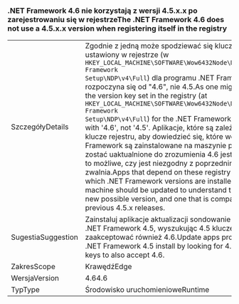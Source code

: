 ### <a name="the-net-framework-46-does-not-use-a-45xx-version-when-registering-itself-in-the-registry"></a><span data-ttu-id="86d61-101">.NET Framework 4.6 nie korzystają z wersji 4.5.x.x po zarejestrowaniu się w rejestrze</span><span class="sxs-lookup"><span data-stu-id="86d61-101">The .NET Framework 4.6 does not use a 4.5.x.x version when registering itself in the registry</span></span>

|   |   |
|---|---|
|<span data-ttu-id="86d61-102">Szczegóły</span><span class="sxs-lookup"><span data-stu-id="86d61-102">Details</span></span>|<span data-ttu-id="86d61-103">Zgodnie z jedną może spodziewać się klucz wersji ustawiony w rejestrze (w <code>HKEY_LOCAL_MACHINE\SOFTWARE\Wow6432Node\Microsoft\NET Framework Setup\NDP\v4\Full</code>) dla programu .NET Framework 4.6 rozpoczyna się od "4.6", nie 4.5.</span><span class="sxs-lookup"><span data-stu-id="86d61-103">As one might expect, the version key set in the registry (at <code>HKEY_LOCAL_MACHINE\SOFTWARE\Wow6432Node\Microsoft\NET Framework Setup\NDP\v4\Full</code>) for the .NET Framework 4.6 begins with '4.6', not '4.5'.</span></span> <span data-ttu-id="86d61-104">Aplikacje, które są zależne od te klucze rejestru, aby dowiedzieć się, które wersje .NET Framework są zainstalowane na maszynie powinny zostać uaktualnione do zrozumienia 4.6 jest nowa wersja to możliwe, czy jest niezgodny z poprzednim 4.5.x zwalnia.</span><span class="sxs-lookup"><span data-stu-id="86d61-104">Apps that depend on these registry keys to know which .NET Framework versions are installed on a machine should be updated to understand that 4.6 is a new possible version, and one that is compatible with previous 4.5.x releases.</span></span>|
|<span data-ttu-id="86d61-105">Sugestia</span><span class="sxs-lookup"><span data-stu-id="86d61-105">Suggestion</span></span>|<span data-ttu-id="86d61-106">Zainstaluj aplikacje aktualizacji sondowanie dla platformy .NET Framework 4.5, wyszukując 4.5 klucze rejestru, aby zaakceptować również 4.6.</span><span class="sxs-lookup"><span data-stu-id="86d61-106">Update apps probing for a .NET Framework 4.5 install by looking for 4.5 registry keys to also accept 4.6.</span></span>|
|<span data-ttu-id="86d61-107">Zakres</span><span class="sxs-lookup"><span data-stu-id="86d61-107">Scope</span></span>|<span data-ttu-id="86d61-108">Krawędź</span><span class="sxs-lookup"><span data-stu-id="86d61-108">Edge</span></span>|
|<span data-ttu-id="86d61-109">Wersja</span><span class="sxs-lookup"><span data-stu-id="86d61-109">Version</span></span>|<span data-ttu-id="86d61-110">4.6</span><span class="sxs-lookup"><span data-stu-id="86d61-110">4.6</span></span>|
|<span data-ttu-id="86d61-111">Typ</span><span class="sxs-lookup"><span data-stu-id="86d61-111">Type</span></span>|<span data-ttu-id="86d61-112">Środowisko uruchomieniowe</span><span class="sxs-lookup"><span data-stu-id="86d61-112">Runtime</span></span>|

